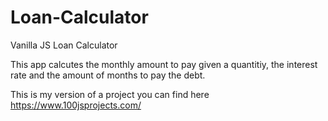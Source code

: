 # Loan-Calculator
Vanilla JS Loan Calculator

This app calcutes the monthly amount to pay given a quantitiy, the interest rate and the amount of months to pay the debt.

This is my version of a project you can find here https://www.100jsprojects.com/
